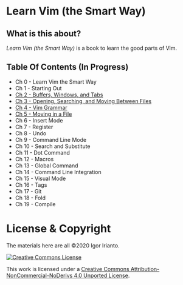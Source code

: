 # Learn Vim (the Smart Way)

## What is this about?
*Learn Vim (the Smart Way)* is a book to learn the good parts of Vim.

## Table Of Contents (In Progress)
- Ch 0     - Learn Vim the Smart Way
- Ch 1     - Starting Out
- [Ch 2     - Buffers, Windows, and Tabs](./ch2_buffers_windows_tabs.md)
- [Ch 3     - Opening, Searching, and Moving Between Files](./ch3_opening_and_searching_files.md)
- [Ch 4     - Vim Grammar](./ch4_vim_grammar.md)
- [Ch 5    -  Moving in a File](./ch5_moving_in_file.md)
- Ch 6     - Insert Mode
- Ch 7     - Register
- Ch 8     - Undo
- Ch 9    - Command Line Mode
- Ch 10    - Search and Substitute
- Ch 11    - Dot Command
- Ch 12    - Macros
- Ch 13    - Global Command
- Ch 14    - Command Line Integration
- Ch 15    - Visual Mode
- Ch 16    - Tags
- Ch 17    - Git
- Ch 18    - Fold
- Ch 19    - Compile

# License & Copyright
The materials here are all ©2020 Igor Irianto.

<a rel="license" href="http://creativecommons.org/licenses/by-nc-nd/4.0/"><img alt="Creative Commons License" style="border-width:0" src="https://i.creativecommons.org/l/by-nc-nd/4.0/88x31.png" /></a><br />

This work is licensed under a <a rel="license" href="http://creativecommons.org/licenses/by-nc-nd/4.0/">Creative Commons Attribution-NonCommercial-NoDerivs 4.0 Unported License</a>.

